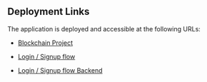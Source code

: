 ## Deployment Links

The application is deployed and accessible at the following URLs:

- [Blockchain Project](https://aakash-singh-v-trades-frontend-developer-task-zeta.vercel.app/)
- [Login / Signup flow](https://aakash-singh-v-trades-frontend-developer-task-h31r.vercel.app/)

- [Login / Signup flow Backend ](https://aakash-singh-vtrades.onrender.com)

